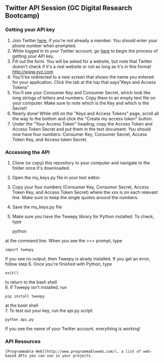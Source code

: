 ## Twitter API Session (GC Digital Research Bootcamp)

### Getting your API key

1. Join Twitter [here](https://twitter.com/signup?lang=en), if you're not already a member. You should enter your phone number when prompted. 
2. While logged in to your Twitter account, go [here](https://dev.twitter.com/apps/new) to begin the process of getting your API key.
3. Fill out the form. You will be asked for a website, but note that Twitter doesn't check if it's a real website or not as long as it's in this format http://www.xyz.com
4. You'll be redirected to a new screen that shows the name you entered for your application. Click the tab at the top that says"Keys and Access Tokens"
5. You'll see your Consumer Key and Consumer Secret, which look like long strings of letters and numbers. Copy them to an empty text file on your computer. Make sure to note which is the Key and which is the Secret!
6. Nearly done! While still on the "Keys and Access Tokens" page, scroll all the way to the bottom and click the "Create my access token" button.
7. Under the "Your Access Token" heading, copy the Access Token and Access Token Secret and put them in the text document. You should now  have four numbers: Consumer Key, Consumer Secret, Access Token Key, and Access token Secret.

### Accessing the API

1. Clone (or copy) this repository to your computer and navigate to the folder once it's downloaded.
2. Open the my_keys.py file in your text editor.
3. Copy your four numbers (Consumer Key, Consumer Secret, Access Token Key, and Access Token Secret) where the xxx is on each relevant line. Make sure to keep the single quotes around the numbers.
4. Save the my_keys.py file
5. Make sure you have the Tweepy library for Python installed. To check, type

    python

at the command line. When you see the >>> prompt, type

	import tweepy

If you see no output, then Tweepy is alrady installed. If you get an error, follow step 6. Once you're finished with Python, type

	exit()

to return to the bash shell  
6. If Tweepy isn't installed, run

	pip install tweepy

at the bash shell  
7. To test out your key, run the api.py script:

	python api.py

If you see the name of your Twitter account, everything is working!




### API Resources

	[Programmable Web](http://www.programmableweb.com/), a list of web-based APIs you can use in your projects.
